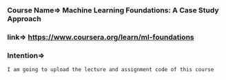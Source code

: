 ### Course Name=> Machine Learning Foundations: A Case Study Approach
### link=> https://www.coursera.org/learn/ml-foundations

### Intention=>
    I am going to upload the lecture and assignment code of this course
